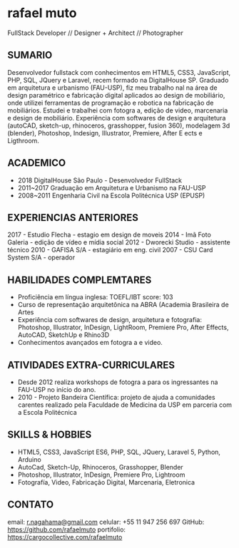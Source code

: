 # rafael muto
FullStack Developer // Designer + Architect // Photographer

## SUMARIO
Desenvolvedor fullstack com conhecimentos em HTML5, CSS3, JavaScript, PHP, SQL, JQuery e Laravel, recem formado na DigitalHouse SP. Graduado em arquitetura e urbanismo (FAU-USP), fiz meu trabalho  nal na área de design paramétrico e fabricação digital aplicados ao design de mobiliário, onde utilizei ferramentas de programação e robotica na fabricação de mobiliários. Estudei e trabalhei com fotogra a, edição de video, marcenaria e design de mobiliário. Experiência com softwares de design e arquitetura (autoCAD, sketch-up, rhinoceros, grasshopper, fusion 360), modelagem 3d (blender), Photoshop, Indesign, Illustrator, Premiere, After E ects e Ligthroom.

## ACADEMICO 
- 2018 DigitalHouse São Paulo - Desenvolvedor FullStack
- 2011~2017 Graduação em Arquitetura e Urbanismo na FAU-USP
- 2008~2011 Engenharia Civil na Escola Politécnica USP (EPUSP)

## EXPERIENCIAS ANTERIORES
2017 - Estudio Flecha - estagio em design de moveis
2014 - Imã Foto Galeria - edição de vídeo e mídia social
2012 - Dworecki Studio - assistente técnico
2010 - GAFISA S/A - estagiário em eng. civil
2007 - CSU Card System S/A - operador

## HABILIDADES COMPLEMTARES
- Proficiência em língua inglesa: TOEFL/IBT score: 103
- Curso de representação arquitetônica na ABRA (Academia Brasileira de Artes
- Experiência com softwares de design, arquitetura e fotografia: Photoshop, Illustrator, InDesign, LightRoom, Premiere Pro, After Effects, AutoCAD, SketchUp e Rhino3D
- Conhecimentos avançados em fotogra a e video.

## ATIVIDADES EXTRA-CURRICULARES
- Desde 2012 realiza workshops de fotogra a para os ingressantes na FAU-USP no início do ano.
- 2010 - Projeto Bandeira Científica: projeto de ajuda a comunidades carentes realizado pela Faculdade de Medicina da USP em parceria com a Escola Politécnica

## SKILLS & HOBBIES
- HTML5, CSS3, JavaScript ES6, PHP, SQL, JQuery, Laravel 5, Python, Arduino
- AutoCad, Sketch-Up, Rhinoceros, Grasshopper, Blender
- Photoshop, Illustrator, InDesign, Premiere Pro, Lightroom
- Fotografía, Video, Fabricação Digital, Marcenaria, Eletronica

## CONTATO
email: r.nagahama@gmail.com
celular: +55 11 947 256 697
GitHub: https://github.com/rafaelmuto
portifolio: https://cargocollective.com/rafaelmuto
